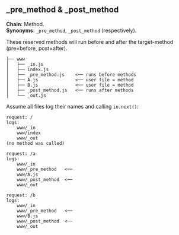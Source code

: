 _pre_method & _post_method
--------------------------
**Chain**: Method.  
**Synonyms**: `_pre_method`, `_post_method` (respectively).

These reserved methods will run before and after the target-method (pre=before, post=after).
```
├── www
│   ├── _in.js
│   ├── index.js
│   ├── _pre_method.js    <── runs before methods
│   ├── A.js              <── user file = method
│   ├── B.js              <── user file = method
│   ├── _post_method.js   <── runs after methods
│   └── _out.js
```

Assume all files log their names and calling `io.next()`:
```
request: /
logs:
	www/_in
	www/index
	www/_out
(no method was called)

request: /a
logs:
	www/_in
	www/_pre_method   <──
	www/A.js
	www/_post_method  <──
	www/_out

request: /b
logs:
	www/_in
	www/_pre_method   <──
	www/B.js
	www/_post_method  <──
	www/_out
```
